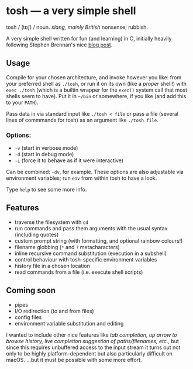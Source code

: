 # tosh &mdash; a very simple shell

tosh / (tɒʃ) / noun. *slang, mainly British* nonsense; rubbish.

A very simple shell written for fun (and learning) in C, initially heavily following Stephen Brennan's nice [blog post](https://brennan.io/2015/01/16/write-a-shell-in-c/).

## Usage
Compile for your chosen architecture, and invoke however you like: from your preferred shell as `./tosh`, or run it on its own (like a *proper* shell!) with `exec ./tosh` (which is a builtin wrapper for the `exec()` system call that most shells seem to have). Put it in `~/bin` or somewhere, if you like (and add this to your `PATH`).

Pass data in via standard input like `./tosh < file` or pass a file (several lines of commmands for tosh) as an argument like `./tosh file`.

### Options:
- `-v` (start in verbose mode)
- `-d` (start in debug mode)
- `-i` (force it to behave as if it were interactive)

Can be combined: `-dv`, for example. These options are also adjustable via environment variables; run `env` from within tosh to have a look.

Type `help` to see some more info.

## Features
- traverse the filesystem with `cd`
- run commands and pass them arguments with the usual syntax (including quotes)
- custom prompt string (with formatting, and optional rainbow colours!)
- filename globbing (`*` and `?` metacharacters)
- inline recursive command substitution (execution in a subshell)
- control behaviour with tosh-specific environment variables
- history file in a chosen location
- read commands from a file (i.e. execute shell scripts)

## Coming soon
- pipes
- I/O redirection (to and from files)
- config files
- environment variable substitution and editing

I wanted to include other nice features like *tab completion, up arrow to browse history, live completion suggestion of paths/filenames, etc.*, but since this requires unbuffered access to the input stream it turns out not only to be highly platform-dependent but also particularly difficult on macOS. 
...but it must be possible with some more effort.
